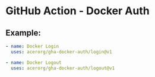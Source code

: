 # GitHub Action - Docker Auth

## Example:

```yml
- name: Docker Login
  uses: acerorg/gha-docker-auth/login@v1
```

```yml
- name: Docker Logout
  uses: acerorg/gha-docker-auth/logout@v1
```
